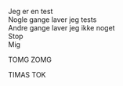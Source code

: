 Jeg er en test  
Nogle gange laver jeg tests  
Andre gange laver jeg ikke noget  
Stop  
Mig  

  

TOMG
ZOMG

TIMAS TOK
